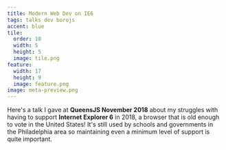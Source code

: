 ```yaml
---
title: Modern Web Dev on IE6
tags: talks dev borojs
accent: blue
tile:
  order: 10
  width: 5
  height: 5
  image: tile.png
feature:
  width: 17
  height: 9
  image: feature.png
image: meta-preview.png
---
```


Here's a talk I gave at **QueensJS November 2018** about my struggles with having to support **Internet Explorer 6** in 2018, a browser that is old enough to vote in the United States! It's still used by schools and governments in the Philadelphia area so maintaining even a minimum level of support is quite important.

<script async class="speakerdeck-embed" data-id="a01f6d6764574986a413703a4c3a8ab4" data-ratio="1.33333333333333" src="//speakerdeck.com/assets/embed.js"></script>








